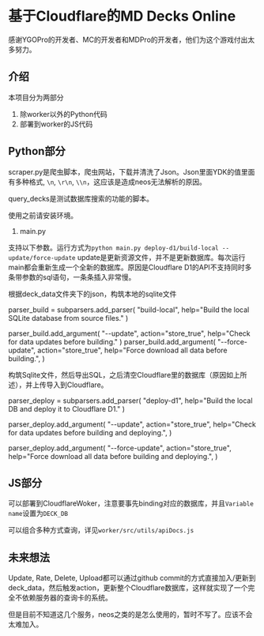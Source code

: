 # 基于Cloudflare的MD Decks Online

感谢YGOPro的开发者、MC的开发者和MDPro的开发者，他们为这个游戏付出太多努力。

## 介绍

本项目分为两部分

1. 除worker以外的Python代码
2. 部署到worker的JS代码

## Python部分

scraper.py是爬虫脚本，爬虫网站，下载并清洗了Json。Json里面YDK的值里面有多种格式, `\n`, `\r\n`, `\\n`，这应该是造成neos无法解析的原因。



query_decks是测试数据库搜索的功能的脚本。

使用之前请安装环境。

1. main.py 

支持以下参数。运行方式为`python main.py deploy-d1/build-local --update/force-update` update是更新资源文件，并不是更新数据库。每次运行main都会重新生成一个全新的数据库。原因是Cloudflare D1的API不支持同时多条带参数的sql语句，一条条插入非常慢。

根据deck_data文件夹下的json，构筑本地的sqlite文件

parser_build = subparsers.add_parser(
    "build-local", help="Build the local SQLite database from source files."
)
    
parser_build.add_argument(
    "--update", action="store_true", help="Check for data updates before building."
)
parser_build.add_argument(
    "--force-update",
    action="store_true",
    help="Force download all data before building.",
)

构筑Sqlite文件，然后导出SQL，之后清空Cloudflare里的数据库（原因如上所述），并上传导入到Cloudflare。

parser_deploy = subparsers.add_parser(
    "deploy-d1", help="Build the local DB and deploy it to Cloudflare D1."
)

parser_deploy.add_argument(
    "--update",
    action="store_true",
    help="Check for data updates before building and deploying.",
)

parser_deploy.add_argument(
    "--force-update",
    action="store_true",
    help="Force download all data before building and deploying.",
)

## JS部分

可以部署到CloudflareWoker，注意要事先binding对应的数据库，并且`Variable name`设置为`DECK_DB`

可以组合多种方式查询，详见`worker/src/utils/apiDocs.js`


## 未来想法

Update, Rate, Delete, Upload都可以通过github commit的方式直接加入/更新到deck_data，然后触发action，更新整个Cloudflare数据库，这样就实现了一个完全不依赖服务器的查询卡的系统。

但是目前不知道这几个服务，neos之类的是怎么使用的，暂时不写了。应该不会太难加入。
